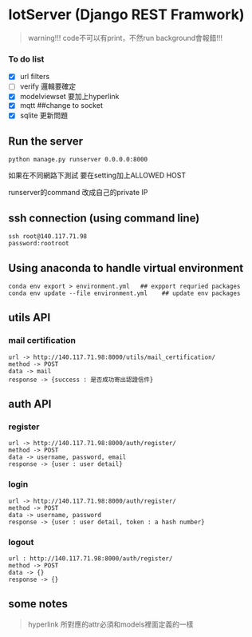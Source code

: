 # IotServer (Django REST Framwork)

> warning!!! code不可以有print，不然run background會報錯!!!

### To do list
- [x] url filters
- [ ] verify 邏輯要確定
- [x] modelviewset 要加上hyperlink
- [x] mqtt   ##change to socket 
- [x] sqlite 更新問題

## Run the server 
```
python manage.py runserver 0.0.0.0:8000
```
如果在不同網路下測試 要在setting加上ALLOWED HOST

runserver的command 改成自己的private IP

## ssh connection (using command line)
```
ssh root@140.117.71.98
password:rootroot
```

## Using anaconda to handle virtual environment
```
conda env export > environment.yml   ## expport requried packages
conda env update --file environment.yml    ## update env packages
```

## utils API
### mail certification
```
url -> http://140.117.71.98:8000/utils/mail_certification/
method -> POST
data -> mail
response -> {success : 是否成功寄出認證信件}
```

## auth API
### register
```
url -> http://140.117.71.98:8000/auth/register/
method -> POST
data -> username, password, email
response -> {user : user detail} 
```
### login
```
url -> http://140.117.71.98:8000/auth/register/
method -> POST
data -> username, password
response -> {user : user detail, token : a hash number}
```
### logout
```
url : http://140.117.71.98:8000/auth/register/
method -> POST
data -> {}
response -> {}
```

## some notes
> hyperlink 所對應的attr必須和models裡面定義的一樣

